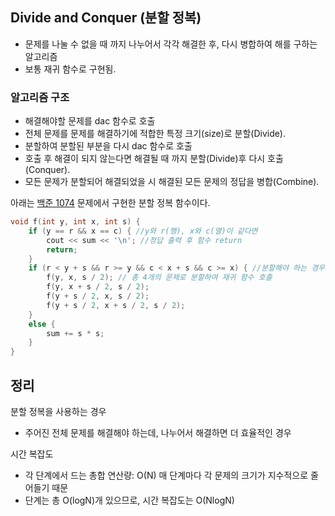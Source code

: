## Divide and Conquer (분할 정복)
- 문제를 나눌 수 없을 때 까지 나누어서 각각 해결한 후, 다시 병합하여 해를 구하는 알고리즘
- 보통 재귀 함수로 구현됨.

### 알고리즘 구조
- 해결해야할 문제를 dac 함수로 호출
- 전체 문제를 문제를 해결하기에 적합한 특정 크기(size)로 분할(Divide).
- 분할하여 분할된 부분을 다시 dac 함수로 호출
- 호출 후 해결이 되지 않는다면 해결될 때 까지 분할(Divide)후 다시 호출(Conquer).
- 모든 문제가 분할되어 해결되었을 시 해결된 모든 문제의 정답을 병합(Combine).

아래는 [백준 1074](https://www.acmicpc.net/problem/1074) 문제에서 구현한 분할 정복 함수이다. 
```C
void f(int y, int x, int s) {
	if (y == r && x == c) { //y와 r(행), x와 c(열)이 같다면
		cout << sum << '\n'; //정답 출력 후 함수 return
		return;
	}
	if (r < y + s && r >= y && c < x + s && c >= x) { //분할해야 하는 경우, 조건에 충족하다면
		f(y, x, s / 2); // 총 4개의 문제로 분할하여 재귀 함수 호출
		f(y, x + s / 2, s / 2);
		f(y + s / 2, x, s / 2);
		f(y + s / 2, x + s / 2, s / 2);
	}
	else {
		sum += s * s;
	}
}
```

## 정리
분할 정복을 사용하는 경우
- 주어진 전체 문제를 해결해야 하는데, 나누어서 해결하면 더 효율적인 경우

시간 복잡도
- 각 단계에서 드는 총합 연산량: O(N) 매 단계마다 각 문제의 크기가 지수적으로 줄어들기 때문
- 단계는 총 O(logN)개 있으므로, 시간 복잡도는 O(NlogN)
